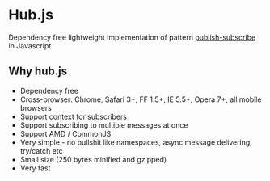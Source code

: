 # Hub.js

Dependency free lightweight implementation of pattern
[publish-subscribe](http://en.wikipedia.org/wiki/Publish/subscribe) in Javascript

## Why hub.js

* Dependency free
* Cross-browser: Chrome, Safari 3+, FF 1.5+, IE 5.5+, Opera 7+, all mobile browsers
* Support context for subscribers
* Support subscribing to multiple messages at once
* Support AMD / CommonJS
* Very simple - no bullshit like namespaces, async message delivering, try/catch etc
* Small size (250 bytes minified and gzipped)
* Very fast